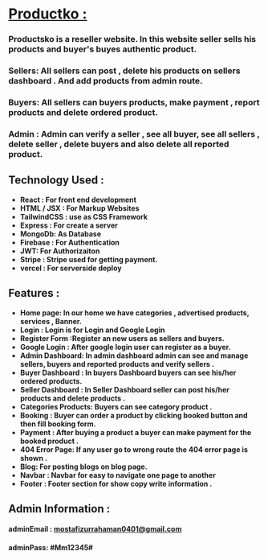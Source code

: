 # [Productko :](https://productko-878ac.web.app/) 
### Productsko is a reseller website. In this website seller sells his products and buyer's buyes authentic product. 
### Sellers: All sellers can post , delete  his products on sellers dashboard . And add products from admin route. 
### Buyers: All sellers can buyers products, make payment , report products and delete ordered product. 
### Admin : Admin can verify a seller , see all buyer, see all sellers , delete seller , delete buyers and  also delete all reported product. 

## Technology Used : 

 - **React : For front end development** 
 - **HTML / JSX :  For Markup  Websites**  
 - **TailwindCSS :  use as  CSS Framework**  
 - **Express  : For create a server**  
 - **MongoDb: As Database**
 - **Firebase : For Authentication** 
 - **JWT: For Authorizaiton** 
 - **Stripe : Stripe used for getting payment.** 
 - **vercel : For serverside deploy**

## Features : 

 - **Home page: In our home we have categories , advertised products, services ,  Banner.** 
 - **Login : Login is for Login and Google Login** 
 - **Register Form :Register an new users as  sellers and buyers.** 
 - **Google Login : After google login user can register as  a buyer.** 
 - **Admin Dashboard: In admin dashboard admin can see and manage sellers, buyers  and reported products and verify sellers  .** 
 - **Buyer  Dashboard : In buyers Dashboard buyers can see his/her ordered products.** 
 - **Seller Dashboard : In Seller Dashboard seller can post his/her products and delete products .**  
 - **Categories Products: Buyers can see category product .** 
 - **Booking : Buyer can order a product by clicking booked button and then fill booking form.** 
 - **Payment : After buying a product a buyer can make payment for the booked product .** 
 - **404 Error Page: If any user go to wrong route the 404 error page is shown .** 
 - **Blog: For posting blogs on blog page.** 
 - **Navbar : Navbar for easy to navigate one page to another** 
 - **Footer : Footer section for show copy write information .** 

## Admin Information : 
#### adminEmail : mostafizurrahaman0401@gmail.com
#### adminPass: #Mm12345#

